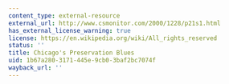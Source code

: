 ```yaml
---
content_type: external-resource
external_url: http://www.csmonitor.com/2000/1228/p21s1.html
has_external_license_warning: true
license: https://en.wikipedia.org/wiki/All_rights_reserved
status: ''
title: Chicago's Preservation Blues
uid: 1b67a280-3171-445e-9cb0-3baf2bc7074f
wayback_url: ''
---
```

